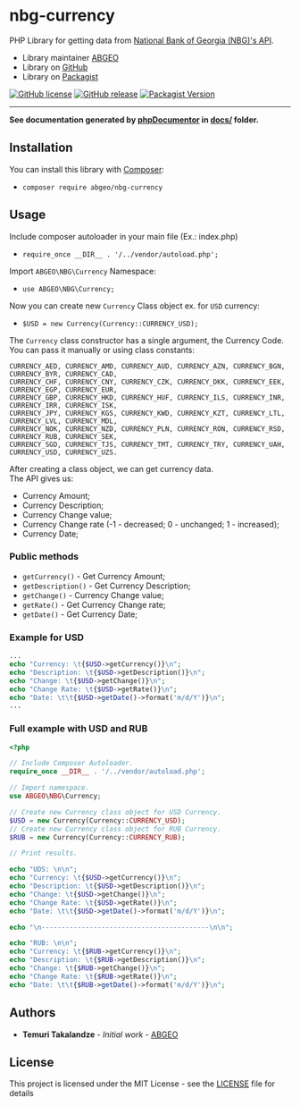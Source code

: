 # nbg-currency
PHP Library for getting data from [National Bank of Georgia (NBG)'s API](http://nbg.ge/api.html).

* Library maintainer [ABGEO](jhttps://abgeo.dev)
* Library on [GitHub](https://github.com/ABGEO07/nbg-currency)
* Library on [Packagist](https://packagist.org/packages/abgeo/nbg-currency)

[![GitHub license](https://img.shields.io/github/license/ABGEO07/nbg-currency.svg)](https://github.com/ABGEO07/nbg-currency/blob/master/LICENSE)
[![GitHub release](https://img.shields.io/github/release/ABGEO07/nbg-currency.svg)](https://github.com/ABGEO07/nbg-currency/releases)
[![Packagist Version](https://img.shields.io/packagist/v/abgeo/nbg-currency.svg "Packagist Version")](https://packagist.org/packages/abgeo/nbg-currency "Packagist Version")

---

**See documentation generated by [phpDocumentor](https://www.phpdoc.org/) in [docs/](docs) folder.**

## Installation

You can install this library with [Composer](https://getcomposer.org/):

- `composer require abgeo/nbg-currency`
    
## Usage

Include composer autoloader in your main file (Ex.: index.php)

- `require_once __DIR__ . '/../vendor/autoload.php';`

Import `ABGEO\NBG\Currency` Namespace:

- `use ABGEO\NBG\Currency;`

Now you can create new `Currency` Class object ex. for `USD` currency:

- `$USD = new Currency(Currency::CURRENCY_USD);`

The `Currency` class constructor has a single argument, the Currency Code. You can pass it manually or using class constants:

```text
CURRENCY_AED, CURRENCY_AMD, CURRENCY_AUD, CURRENCY_AZN, CURRENCY_BGN, CURRENCY_BYR, CURRENCY_CAD, 
CURRENCY_CHF, CURRENCY_CNY, CURRENCY_CZK, CURRENCY_DKK, CURRENCY_EEK, CURRENCY_EGP, CURRENCY_EUR, 
CURRENCY_GBP, CURRENCY_HKD, CURRENCY_HUF, CURRENCY_ILS, CURRENCY_INR, CURRENCY_IRR, CURRENCY_ISK, 
CURRENCY_JPY, CURRENCY_KGS, CURRENCY_KWD, CURRENCY_KZT, CURRENCY_LTL, CURRENCY_LVL, CURRENCY_MDL, 
CURRENCY_NOK, CURRENCY_NZD, CURRENCY_PLN, CURRENCY_RON, CURRENCY_RSD, CURRENCY_RUB, CURRENCY_SEK, 
CURRENCY_SGD, CURRENCY_TJS, CURRENCY_TMT, CURRENCY_TRY, CURRENCY_UAH, CURRENCY_USD, CURRENCY_UZS.
```

After creating a class object, we can get currency data.  
The API gives us:

- Currency Amount;
- Currency Description;
- Currency Change value;
- Currency Change rate (-1 - decreased; 0 - unchanged; 1 - increased);
- Currency Date;

### Public methods

- `getCurrency()` - Get Currency Amount;
- `getDescription()` - Get Currency Description;
- `getChange()` - Currency Change value;
- `getRate()` - Get Currency Change rate;
- `getDate()` - Get Currency Date;

### Example for USD

```php
...
echo "Currency: \t{$USD->getCurrency()}\n";
echo "Description: \t{$USD->getDescription()}\n";
echo "Change: \t{$USD->getChange()}\n";
echo "Change Rate: \t{$USD->getRate()}\n";
echo "Date: \t\t{$USD->getDate()->format('m/d/Y')}\n";
...
```

### Full example with USD and RUB

```php
<?php

// Include Composer Autoloader.
require_once __DIR__ . '/../vendor/autoload.php';

// Import namespace.
use ABGEO\NBG\Currency;

// Create new Currency class object for USD Currency.
$USD = new Currency(Currency::CURRENCY_USD);
// Create new Currency class object for RUB Currency.
$RUB = new Currency(Currency::CURRENCY_RUB);

// Print results.

echo "UDS: \n\n";
echo "Currency: \t{$USD->getCurrency()}\n";
echo "Description: \t{$USD->getDescription()}\n";
echo "Change: \t{$USD->getChange()}\n";
echo "Change Rate: \t{$USD->getRate()}\n";
echo "Date: \t\t{$USD->getDate()->format('m/d/Y')}\n";

echo "\n------------------------------------------\n\n";

echo "RUB: \n\n";
echo "Currency: \t{$RUB->getCurrency()}\n";
echo "Description: \t{$RUB->getDescription()}\n";
echo "Change: \t{$RUB->getChange()}\n";
echo "Change Rate: \t{$RUB->getRate()}\n";
echo "Date: \t\t{$RUB->getDate()->format('m/d/Y')}\n";
```

## Authors

* **Temuri Takalandze** - *Initial work* - [ABGEO](https://abgeo.dev)

## License

This project is licensed under the MIT License - see the [LICENSE](LICENSE) file for details